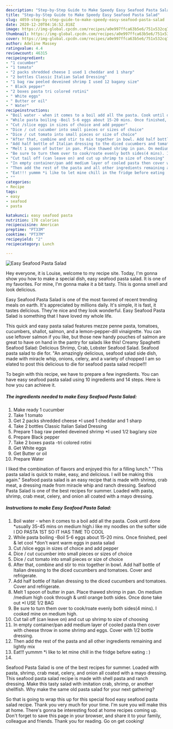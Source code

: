 ```yaml
---
description: "Step-by-Step Guide to Make Speedy Easy Seafood Pasta Salad"
title: "Step-by-Step Guide to Make Speedy Easy Seafood Pasta Salad"
slug: 4059-step-by-step-guide-to-make-speedy-easy-seafood-pasta-salad
date: 2020-12-20T04:16:52.818Z
image: https://img-global.cpcdn.com/recipes/a0e997ffca63b5e6/751x532cq70/easy-seafood-pasta-salad-recipe-main-photo.jpg
thumbnail: https://img-global.cpcdn.com/recipes/a0e997ffca63b5e6/751x532cq70/easy-seafood-pasta-salad-recipe-main-photo.jpg
cover: https://img-global.cpcdn.com/recipes/a0e997ffca63b5e6/751x532cq70/easy-seafood-pasta-salad-recipe-main-photo.jpg
author: Adeline Massey
ratingvalue: 4.4
reviewcount: 46315
recipeingredient:
- "1 cucumber"
- "1 tomato"
- "2 packs shredded cheese I used 1 cheddar and 1 sharp"
- "2 bottles Classic Italian Salad Dressing"
- "1 bag raw peeled deveined shrimp I used 12 bagany size"
- " Black pepper"
- "2 boxes pasta tri colored rotini"
- " White eggs"
- " Butter or oil"
- " Water"
recipeinstructions:
- "Boil water - when it comes to a boil add all the pasta. Cook until done *usually 35-45 mins on medium high.i like my noodles on the softer side I DO PASTA 1ST SO IT HAS TIME TO COOL"
- "While pasta boiling -Boil 5-6 eggs about 15-20 mins. Once finished, peel &amp; let cool *don&#39;t want warm eggs in pasta salad"
- "Cut /slice eggs in sizes of choice and add pepper"
- "Dice / cut cucumber into small pieces or sizes of choice"
- "Dice / cut tomato into small pieces or size of choice"
- "After that, combine and stir to mix together in bowl. Add half bottle of Italian dressing to the diced cucumbers and tomatoes. Cover and refrigerate."
- "Add half bottle of Italian dressing to the diced cucumbers and tomatoes. Cover and refrigerate."
- "Melt 1 spoon of butter in pan. Place thawed shrimp in pan. On medium /medium high cook through &amp; until orange both sides. Once done take out *I USE 1/2 BAG"
- "Be sure to turn them over to cook/roate evenly both sides(4 mins). I cooked mine on medium high."
- "Cut tail off (can leave on) and cut up shrimp to size of choosing"
- "In empty container/pan add medium layer of cooled pasta then cover with cheese throw in some shrimp and eggs. Cover with 1/2 bottle dressing."
- "Then add the rest of the pasta and all other ingredients remaining and lightly mix"
- "Eat!!! yummm *i like to let mine chill in the fridge before eating : )"
- ""
categories:
- Recipe
tags:
- easy
- seafood
- pasta

katakunci: easy seafood pasta 
nutrition: 178 calories
recipecuisine: American
preptime: "PT33M"
cooktime: "PT37M"
recipeyield: "2"
recipecategory: Lunch

---
```



![Easy Seafood Pasta Salad](https://img-global.cpcdn.com/recipes/a0e997ffca63b5e6/751x532cq70/easy-seafood-pasta-salad-recipe-main-photo.jpg)

Hey everyone, it is Louise, welcome to my recipe site. Today, I'm gonna show you how to make a special dish, easy seafood pasta salad. It is one of my favorites. For mine, I'm gonna make it a bit tasty. This is gonna smell and look delicious.

Easy Seafood Pasta Salad is one of the most favored of recent trending meals on earth. It's appreciated by millions daily. It's simple, it is fast, it tastes delicious. They're nice and they look wonderful. Easy Seafood Pasta Salad is something that I have loved my whole life.

This quick and easy pasta salad features mezze penne pasta, tomatoes, cucumbers, shallot, salmon, and a lemon-pepper-dill vinaigrette. You can use leftover salmon if you like, but those new handy pouches of salmon are great to have on hand in the pantry for salads like this! Creamy Spaghetti Seafood Salad: Delicious Shrimp, Crab, Lobster Seafood Salad. Seafood pasta salad to die for. &#34;An amazingly delicious, seafood salad side dish, made with miracle whip, onions, celery, and a variety of chopped I am so elated to post this delicious to die for seafood pasta salad recipe!!!


To begin with this recipe, we have to prepare a few ingredients. You can have easy seafood pasta salad using 10 ingredients and 14 steps. Here is how you can achieve it.

<!--inarticleads1-->

##### The ingredients needed to make Easy Seafood Pasta Salad:

1. Make ready 1 cucumber
1. Take 1 tomato
1. Get 2 packs shredded cheese *I used 1 cheddar and 1 sharp
1. Take 2 bottles Classic Italian Salad Dressing
1. Prepare 1 bag raw peeled deveined shrimp *I used 1/2 bag/any size
1. Prepare  Black pepper
1. Take 2 boxes pasta -tri colored rotini
1. Get  White eggs
1. Get  Butter or oil
1. Prepare  Water


I liked the combination of flavors and enjoyed this for a filling lunch.&#34; &#34;This pasta salad is quick to make, easy, and delicious. I will be making this again.&#34; Seafood pasta salad is an easy recipe that is made with shrimp, crab meat, a dressing made from miracle whip and ranch dressing. Seafood Pasta Salad is one of the best recipes for summer. Loaded with pasta, shrimp, crab meat, celery, and onion all coated with a mayo dressing. 

<!--inarticleads2-->

##### Instructions to make Easy Seafood Pasta Salad:

1. Boil water - when it comes to a boil add all the pasta. Cook until done *usually 35-45 mins on medium high.i like my noodles on the softer side I DO PASTA 1ST SO IT HAS TIME TO COOL
1. While pasta boiling -Boil 5-6 eggs about 15-20 mins. Once finished, peel &amp; let cool *don&#39;t want warm eggs in pasta salad
1. Cut /slice eggs in sizes of choice and add pepper
1. Dice / cut cucumber into small pieces or sizes of choice
1. Dice / cut tomato into small pieces or size of choice
1. After that, combine and stir to mix together in bowl. Add half bottle of Italian dressing to the diced cucumbers and tomatoes. Cover and refrigerate.
1. Add half bottle of Italian dressing to the diced cucumbers and tomatoes. Cover and refrigerate.
1. Melt 1 spoon of butter in pan. Place thawed shrimp in pan. On medium /medium high cook through &amp; until orange both sides. Once done take out *I USE 1/2 BAG
1. Be sure to turn them over to cook/roate evenly both sides(4 mins). I cooked mine on medium high.
1. Cut tail off (can leave on) and cut up shrimp to size of choosing
1. In empty container/pan add medium layer of cooled pasta then cover with cheese throw in some shrimp and eggs. Cover with 1/2 bottle dressing.
1. Then add the rest of the pasta and all other ingredients remaining and lightly mix
1. Eat!!! yummm *i like to let mine chill in the fridge before eating : )
1. 


Seafood Pasta Salad is one of the best recipes for summer. Loaded with pasta, shrimp, crab meat, celery, and onion all coated with a mayo dressing. This seafood pasta salad recipe is made with shell pasta and ranch dressing. Make this tasty salad with imitation crab, shrimp, or another shellfish. Why make the same old pasta salad for your next gathering? 

So that is going to wrap this up for this special food easy seafood pasta salad recipe. Thank you very much for your time. I'm sure you will make this at home. There's gonna be interesting food at home recipes coming up. Don't forget to save this page in your browser, and share it to your family, colleague and friends. Thank you for reading. Go on get cooking!
